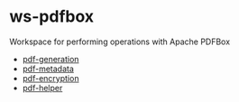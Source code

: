 # ws-pdfbox
Workspace for performing operations with Apache PDFBox

- [pdf-generation](https://github.com/bs-public/ws-pdfbox/tree/main/pdf-generation)
- [pdf-metadata](https://github.com/bs-public/ws-pdfbox/tree/main/pdf-metadata)
- [pdf-encryption](https://github.com/bs-public/ws-pdfbox/tree/main/pdf-encryption)
- [pdf-helper](https://github.com/bs-public/ws-pdfbox/tree/main/pdf-helper)
